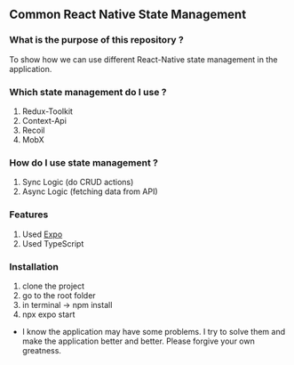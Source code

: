 ## Common React Native State Management

### What is the purpose of this repository ?

To show how we can use different React-Native state management in the application.

### Which state management do I use ?

1. Redux-Toolkit
2. Context-Api
3. Recoil
4. MobX

### How do I use state management ?

1. Sync Logic (do CRUD actions)
2. Async Logic (fetching data from API)

### Features

1. Used [Expo](https://expo.dev/)
2. Used TypeScript

### Installation

1. clone the project
2. go to the root folder
3. in terminal -> npm install
4. npx expo start

- I know the application may have some problems. I try to solve them and make the application better and better. Please forgive your own greatness.

